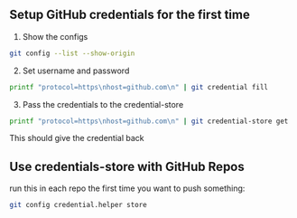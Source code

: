 ## Setup GitHub credentials for the first time

1. Show the configs
```bash
git config --list --show-origin 
```

2. Set username and password 
```bash
printf "protocol=https\nhost=github.com\n" | git credential fill 
```

3. Pass the credentials to the credential-store
```bash
printf "protocol=https\nhost=github.com\n" | git credential-store get 
```
This should give the credential back

## Use credentials-store with GitHub Repos

run this in each repo the first time you want to push something:
```bash
git config credential.helper store
```
